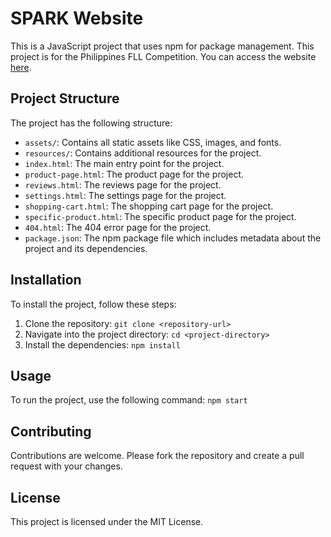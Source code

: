 # SPARK Website

This is a JavaScript project that uses npm for package management. This project is for the Philippines FLL Competition. You can access the website [here](https://sparkfll.tech).

## Project Structure

The project has the following structure:

- `assets/`: Contains all static assets like CSS, images, and fonts.
- `resources/`: Contains additional resources for the project.
- `index.html`: The main entry point for the project.
- `product-page.html`: The product page for the project.
- `reviews.html`: The reviews page for the project.
- `settings.html`: The settings page for the project.
- `shopping-cart.html`: The shopping cart page for the project.
- `specific-product.html`: The specific product page for the project.
- `404.html`: The 404 error page for the project.
- `package.json`: The npm package file which includes metadata about the project and its dependencies.

## Installation

To install the project, follow these steps:

1. Clone the repository: `git clone <repository-url>`
2. Navigate into the project directory: `cd <project-directory>`
3. Install the dependencies: `npm install`

## Usage

To run the project, use the following command: `npm start`

## Contributing

Contributions are welcome. Please fork the repository and create a pull request with your changes.

## License

This project is licensed under the MIT License.
